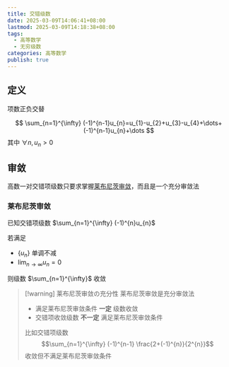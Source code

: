 ```yaml
---
title: 交错级数
date: 2025-03-09T14:06:41+08:00
lastmod: 2025-03-09T14:18:38+08:00
tags:
  - 高等数学
  - 无穷级数
categories: 高等数学
publish: true
---
```


## 定义

项数正负交替

$$
\sum_{n=1}^{\infty} (-1)^{n-1}u_{n}=u_{1}-u_{2}+u_{3}-u_{4}+\dots+(-1)^{n-1}u_{n}+\dots
$$
其中 $\forall n, u_{n}>0$

## 审敛

高数一对交错项级数只要求掌握[莱布尼茨审敛](%E4%BA%A4%E9%94%99%E7%BA%A7%E6%95%B0.md#)，而且是一个充分审敛法

### 莱布尼茨审敛

已知交错项级数 $\sum_{n=1}^{\infty} (-1)^{n}u_{n}$

若满足
- $\left\{ u_{n} \right\}$ 单调不减
- $\lim_{ n \to \infty }u_{n}=0$

则级数 $\sum_{n=1}^{\infty}$ 收敛

>[!warning] 莱布尼茨审敛の充分性
>莱布尼茨审敛是充分审敛法
>- 满足莱布尼茨审敛条件 **一定** 级数收敛
>- 交错项收敛级数 **不一定** 满足莱布尼茨审敛条件
>
>比如交错项级数
>$$\sum_{n=1}^{\infty} (-1)^{n-1} \frac{2+(-1)^{n}}{2^{n}}$$
>收敛但不满足莱布尼茨审敛条件
